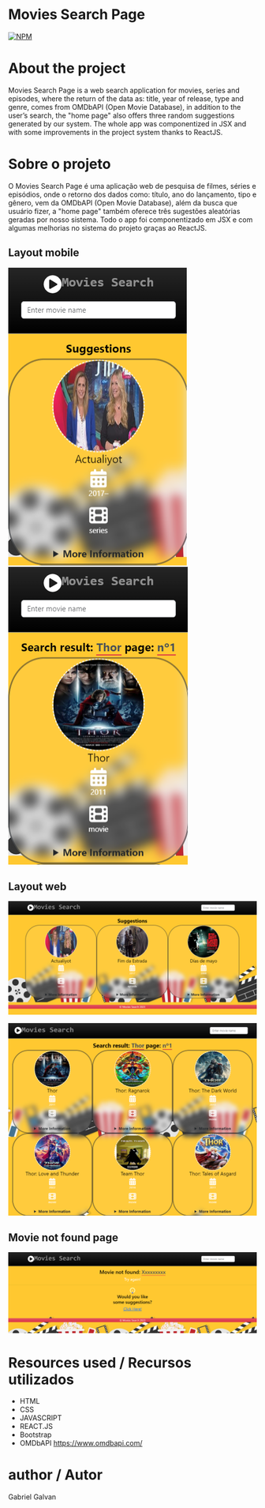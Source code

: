 # Movies Search Page 
[![NPM](https://img.shields.io/npm/l/react)](https://github.com/GalvanGabe/Movies_Search_ReactJS/blob/main/LICENSE) 

# About the project

Movies Search Page is a web search application for movies, series and episodes, where the return of the data as: title, year of release, type and genre, comes from OMDbAPI (Open Movie Database), in addition to the user’s search, the "home page" also offers three random suggestions generated by our system. The whole app was componentized in JSX and with some improvements in the project system thanks to ReactJS.
# Sobre o projeto

O Movies Search Page é uma aplicação web de pesquisa de filmes, séries e episódios, onde o retorno dos dados como: título, ano do lançamento, tipo e gênero, vem da OMDbAPI (Open Movie Database), além da busca que usuário fizer, a "home page" também oferece três sugestões aleatórias geradas por nosso sistema. Todo o app foi componentizado em JSX e com algumas melhorias no sistema do projeto graças ao ReactJS.

## Layout mobile
![Mobile 1](https://github.com/GalvanGabe/assets/blob/main/movie_search_img_reactjs/mobile1.png) ![Mobile 2](https://github.com/GalvanGabe/assets/blob/main/movie_search_img_reactjs/mobile2.png)

## Layout web
![Web 1](https://github.com/GalvanGabe/assets/blob/main/movie_search_img_reactjs/web1.png)

![Web 2](https://github.com/GalvanGabe/assets/blob/main/movie_search_img_reactjs/web2.png)

## Movie not found page
![Web 1](https://github.com/GalvanGabe/assets/blob/main/movie_search_img_reactjs/movienotfound.png)

# Resources used / Recursos utilizados
- HTML
- CSS
- JAVASCRIPT
- REACT.JS
- Bootstrap
- OMDbAPI https://www.omdbapi.com/

# author / Autor

Gabriel Galvan
